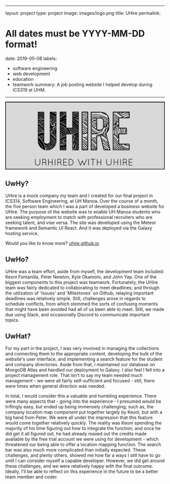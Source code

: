  ---
layout: project
type: project
image: images/logo.png
title: UHire
permalink:
# All dates must be YYYY-MM-DD format!
date: 2019-05-08
labels:
  - software engineering
  - web development
  - education
  - teamwork
summary: A job posting website I helped develop during ICS319 at UHM.
---

<div>
<a href="https://github.com/uhire/uhire.github.io">
<img class="ui centered rounded huge image" src="/images/uhire-landing.png">
</a>

<h2>UwHy?</h2>

<p>	UHire is a mock company my team and I created for our final project in ICS314, Software Engineering, at UH Manoa.  Over the course of a month, the five person team which I was a part of developed a business website for UHire.  The purpose of the website was to enable UH Manoa students who are seeking employment to match with professional recruiters who are seeking talent, and vise versa. The site was developed using the Meteor framework and Semantic UI React.  And it was deployed via the Galaxy hosting service. </p> 

<p>	Would you like to know more? <a href="https://uhire.github.io/" target="_blank" rel="no opener no referrer">uhire.github.io</a></p>

<h2>UwHo?</h2>
<p>	UHire was a team effort, aside from myself, the development team included: Keoni Fontanilla, Peter Newton, Kyle Okamoto, and John Yap.  One of the biggest components to this project was teamwork.  Fortunately, the UHire team was fairly dedicated to collaborating to meet deadlines; and through the utilization of 'Issues' and 'Milestones' on Github, relaying important deadlines was relatively simple.  Still, challenges arose in regards to schedule conflicts, from which stemmed the sorts of confusing moments that might have been avoided had all of us been able to meet.  Still, we made due using Slack, and occasionally Discord to communicate important topics. </p> 

<h2>UwHat?</h2>
<p>	For my part in the project, I was very involved in managing the collections and connecting them to the appropriate content, developing the bulk of the website's user interface, and implementing a search feature for the student and company directories.  Aside from that, I maintained our database on MongoDB Atlas and handled our deployment to Galaxy.  I also feel I fell into a project management role.  That isn't to say my team needed much management - we were all fairly self-sufficient and focused - still, there were times when general direction was needed.  </p>
<p>	In total, I would consider this a valuable and humbling experience.  There were many aspects that - going into the experience - I presumed would be triflingly easy, but ended up being immensely challenging; such as, the company location map component put together largely by Keoni, but with a big hand from Peter.  We were all under the impression that this feature would come together relatively quickly.  The reality was Keoni spending the majority of his time figuring out how to integrate the function; and once he did get it all figured out, he had already maxed out the credits made available by the free trial account we were using for development - which threatened our being able to offer a location mapping function.  The search bar was also much more complicated than initially expected.  These challenges, and plenty others, showed me how far a ways I still have to go until I can consider myself a capable developer.  However, we did get around these challenges, and we were relatively happy with the final outcome.  Ideally, I'll be able to reflect on this experience in the future to be a better team member and coder.
</p>

</div>
